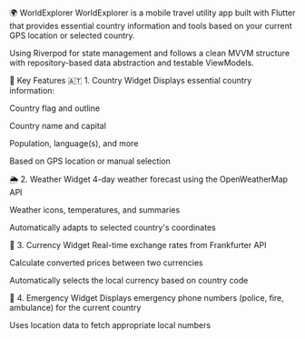 🌍 WorldExplorer
WorldExplorer is a mobile travel utility app built with Flutter that provides essential country information and tools based on your current GPS location or selected country.

Using Riverpod for state management and follows a clean MVVM structure with repository-based data abstraction and testable ViewModels.

🧩 Key Features
🇦🇹 1. Country Widget
Displays essential country information:

Country flag and outline

Country name and capital

Population, language(s), and more

Based on GPS location or manual selection

🌦️ 2. Weather Widget
4-day weather forecast using the OpenWeatherMap API

Weather icons, temperatures, and summaries

Automatically adapts to selected country's coordinates

💱 3. Currency Widget
Real-time exchange rates from Frankfurter API

Calculate converted prices between two currencies

Automatically selects the local currency based on country code

🚨 4. Emergency Widget
Displays emergency phone numbers (police, fire, ambulance) for the current country

Uses location data to fetch appropriate local numbers
